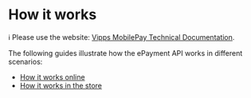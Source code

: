 <!-- START_METADATA
---
title: "How it works"
sidebar_position: 5
pagination_next: null
pagination_prev: null
---
END_METADATA -->

# How it works

<!-- START_COMMENT -->

ℹ️ Please use the website:
[Vipps MobilePay Technical Documentation](https://vippsas.github.io/vipps-developer-docs/docs/APIs/epayment-api).

<!-- END_COMMENT -->

The following guides illustrate how the ePayment API works in different scenarios:

* [How it works online](vipps-epayment-api-how-it-works-online.md)
* [How it works in the store](vipps-epayment-api-how-it-works-in-store.md)
